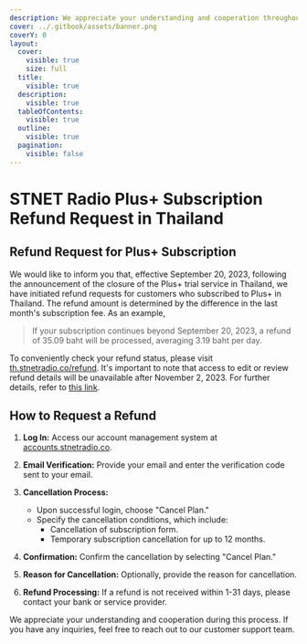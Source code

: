 ```yaml
---
description: We appreciate your understanding and cooperation throughout this refund process. If you encounter any challenges or have inquiries, please do not hesitate to contact our customer support team.
cover: ../.gitbook/assets/banner.png
coverY: 0
layout:
  cover:
    visible: true
    size: full
  title:
    visible: true
  description:
    visible: true
  tableOfContents:
    visible: true
  outline:
    visible: true
  pagination:
    visible: false
---
```


# STNET Radio Plus+ Subscription Refund Request in Thailand

## Refund Request for Plus+ Subscription

We would like to inform you that, effective September 20, 2023, following the announcement of the closure of the Plus+ trial service in Thailand, we have initiated refund requests for customers who subscribed to Plus+ in Thailand. The refund amount is determined by the difference in the last month's subscription fee. As an example,

> If your subscription continues beyond September 20, 2023, a refund of 35.09 baht will be processed, averaging 3.19 baht per day.

To conveniently check your refund status, please visit [th.stnetradio.co/refund](https://th.stnetradio.co/refund). It's important to note that access to edit or review refund details will be unavailable after November 2, 2023. For further details, refer to [this link](https://stnetradio.medium.com/the-1st-announcement-of-plus-2c0245235ed5).

## How to Request a Refund

1. **Log In:** Access our account management system at [accounts.stnetradio.co](https://accounts.stnetradio.co/).
   
2. **Email Verification:** Provide your email and enter the verification code sent to your email.

3. **Cancellation Process:**
   - Upon successful login, choose "Cancel Plan."
   - Specify the cancellation conditions, which include:
     - Cancellation of subscription form.
     - Temporary subscription cancellation for up to 12 months.

4. **Confirmation:** Confirm the cancellation by selecting "Cancel Plan."

5. **Reason for Cancellation:** Optionally, provide the reason for cancellation.

6. **Refund Processing:** If a refund is not received within 1-31 days, please contact your bank or service provider.

We appreciate your understanding and cooperation during this process. If you have any inquiries, feel free to reach out to our customer support team.